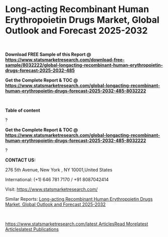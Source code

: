 <h1>Long-acting Recombinant Human Erythropoietin Drugs Market, Global Outlook and Forecast 2025-2032</h1><br/><p><strong>Download FREE Sample of this Report @ <a href="https://www.statsmarketresearch.com/download-free-sample/8032222/global-longacting-recombinant-human-erythropoietin-drugs-forecast-2025-2032-485">https://www.statsmarketresearch.com/download-free-sample/8032222/global-longacting-recombinant-human-erythropoietin-drugs-forecast-2025-2032-485</a></strong></p>
 
 
 
 <div><b>Get the Complete Report & TOC @ <a href="https://www.statsmarketresearch.com/global-longacting-recombinant-human-erythropoietin-drugs-forecast-2025-2032-485-8032222">https://www.statsmarketresearch.com/global-longacting-recombinant-human-erythropoietin-drugs-forecast-2025-2032-485-8032222</a></b></div>
 
 
 
 <p><br />
 
 <b>Table of content</b></p>
 
 
 
 <p>? </p>
 
 
 
 <div><b>Get the Complete Report & TOC @ <a href="https://www.statsmarketresearch.com/global-longacting-recombinant-human-erythropoietin-drugs-forecast-2025-2032-485-8032222">https://www.statsmarketresearch.com/global-longacting-recombinant-human-erythropoietin-drugs-forecast-2025-2032-485-8032222</a></b></div>
 
 
 
 <p>? </p>
 
 
 
 <p><b>CONTACT US:</b><br />
 
 276 5th Avenue, New York , NY 10001,United States<br />
 
 International: (+1) 646 781 7170 / +91 8087042414<br />
 
 Visit: <a href="https://www.statsmarketresearch.com/">https://www.statsmarketresearch.com/</a><br />
 
 Similar Reports: <a href="https://www.statsmarketresearch.com/global-longacting-recombinant-human-erythropoietin-drugs-forecast-2025-2032-485-8032222">Long-acting Recombinant Human Erythropoietin Drugs Market, Global Outlook and Forecast 2025-2032 </a><br />
 
 <br />
 
 <a href="https://gyeongbokgung.com">https://www.statsmarketresearch.com/</a><a href="https://hallyeomaritime.com">latest Articles</a><a href="https://jingwansa.com">Read More</a><a href="https://nguoiviet.jp/">latest Articles</a><a href="https://www.intelmarketresearch.com/">latest Publications</a></p>